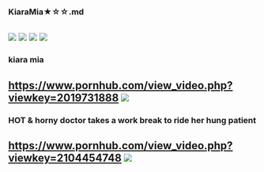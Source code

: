 ### KiaraMia★☆☆.md
![](https://i7.fuskator.com/large/buSHOs6wbbJ/Shaved-Kiara-Mia-Wearing-Fishnets-1.jpg)
![](https://i7.fuskator.com/large/buSHOs6wbbJ/Shaved-Kiara-Mia-Wearing-Fishnets-5.jpg)
![](https://i7.fuskator.com/large/buSHOs6wbbJ/Shaved-Kiara-Mia-Wearing-Fishnets-7.jpg)
![](https://i7.fuskator.com/large/buSHOs6wbbJ/Shaved-Kiara-Mia-Wearing-Fishnets-10.jpg)
---
### kiara mia
https://www.pornhub.com/view_video.php?viewkey=2019731888
![](https://ci.phncdn.com/videos/201402/21/23525232/original/(m=ecuKGgaaaa)(mh=u_VUgFHFAtD46rsi)15.jpg)
---
### HOT & horny doctor takes a work break to ride her hung patient
https://www.pornhub.com/view_video.php?viewkey=2104454748
![](https://ci.phncdn.com/videos/201304/16/11326751/original/(m=ecuKGgaaaa)(mh=o94IQbyOfOw4Fczu)12.jpg)
---
### 

![]()
---
